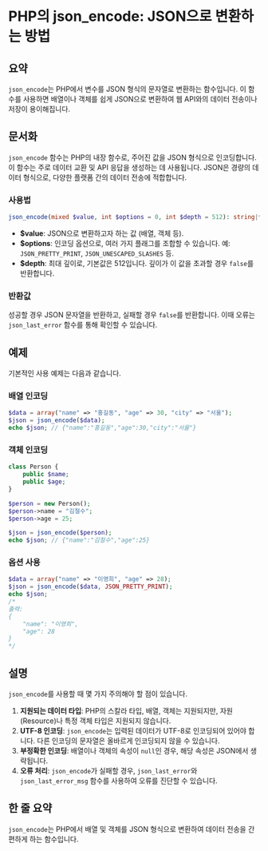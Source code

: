 <!--
Meta Description: # PHP의 json_encode: JSON으로 변환하는 방법 ## 요약 `json_encode`는 PHP에서 변수를 JSON 형식의 문자열로 변환하는 함수입니다. 이 함수를 사용하면 배열이나 객체를 쉽게 JSON으로 변환하여 웹 API와의 데이터 전송이나 저장이 용이...
Meta Keywords: json_encode, json, name, age, 데이터
-->

# PHP의 json_encode: JSON으로 변환하는 방법

## 요약
`json_encode`는 PHP에서 변수를 JSON 형식의 문자열로 변환하는 함수입니다. 이 함수를 사용하면 배열이나 객체를 쉽게 JSON으로 변환하여 웹 API와의 데이터 전송이나 저장이 용이해집니다.

## 문서화
`json_encode` 함수는 PHP의 내장 함수로, 주어진 값을 JSON 형식으로 인코딩합니다. 이 함수는 주로 데이터 교환 및 API 응답을 생성하는 데 사용됩니다. JSON은 경량의 데이터 형식으로, 다양한 플랫폼 간의 데이터 전송에 적합합니다.

### 사용법
```php
json_encode(mixed $value, int $options = 0, int $depth = 512): string|false
```
- **$value**: JSON으로 변환하고자 하는 값 (배열, 객체 등).
- **$options**: 인코딩 옵션으로, 여러 가지 플래그를 조합할 수 있습니다. 예: `JSON_PRETTY_PRINT`, `JSON_UNESCAPED_SLASHES` 등.
- **$depth**: 최대 깊이로, 기본값은 512입니다. 깊이가 이 값을 초과할 경우 `false`를 반환합니다.

### 반환값
성공할 경우 JSON 문자열을 반환하고, 실패할 경우 `false`를 반환합니다. 이때 오류는 `json_last_error` 함수를 통해 확인할 수 있습니다.

## 예제
기본적인 사용 예제는 다음과 같습니다.

### 배열 인코딩
```php
$data = array("name" => "홍길동", "age" => 30, "city" => "서울");
$json = json_encode($data);
echo $json; // {"name":"홍길동","age":30,"city":"서울"}
```

### 객체 인코딩
```php
class Person {
    public $name;
    public $age;
}

$person = new Person();
$person->name = "김철수";
$person->age = 25;

$json = json_encode($person);
echo $json; // {"name":"김철수","age":25}
```

### 옵션 사용
```php
$data = array("name" => "이영희", "age" => 28);
$json = json_encode($data, JSON_PRETTY_PRINT);
echo $json;
/*
출력:
{
    "name": "이영희",
    "age": 28
}
*/
```

## 설명
`json_encode`를 사용할 때 몇 가지 주의해야 할 점이 있습니다.

1. **지원되는 데이터 타입**: PHP의 스칼라 타입, 배열, 객체는 지원되지만, 자원(Resource)나 특정 객체 타입은 지원되지 않습니다.
2. **UTF-8 인코딩**: `json_encode`는 입력된 데이터가 UTF-8로 인코딩되어 있어야 합니다. 다른 인코딩의 문자열은 올바르게 인코딩되지 않을 수 있습니다.
3. **부정확한 인코딩**: 배열이나 객체의 속성이 `null`인 경우, 해당 속성은 JSON에서 생략됩니다.
4. **오류 처리**: `json_encode`가 실패할 경우, `json_last_error`와 `json_last_error_msg` 함수를 사용하여 오류를 진단할 수 있습니다.

## 한 줄 요약
`json_encode`는 PHP에서 배열 및 객체를 JSON 형식으로 변환하여 데이터 전송을 간편하게 하는 함수입니다.